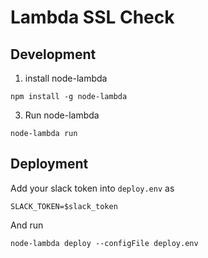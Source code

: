 # Lambda SSL Check

## Development

1. install node-lambda

```
npm install -g node-lambda
```

3. Run node-lambda

```
node-lambda run
```

## Deployment

Add your slack token into `deploy.env` as

```
SLACK_TOKEN=$slack_token
```

And run
```
node-lambda deploy --configFile deploy.env
```
